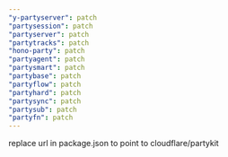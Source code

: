 ```yaml
---
"y-partyserver": patch
"partysession": patch
"partyserver": patch
"partytracks": patch
"hono-party": patch
"partyagent": patch
"partysmart": patch
"partybase": patch
"partyflow": patch
"partyhard": patch
"partysync": patch
"partysub": patch
"partyfn": patch
---
```


replace url in package.json to point to cloudflare/partykit
